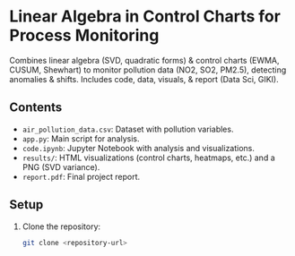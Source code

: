 # Linear Algebra in Control Charts for Process Monitoring

Combines linear algebra (SVD, quadratic forms) & control charts (EWMA, CUSUM, Shewhart) to monitor pollution data (NO2, SO2, PM2.5), detecting anomalies & shifts. Includes code, data, visuals, & report (Data Sci, GIKI).

## Contents
- `air_pollution_data.csv`: Dataset with pollution variables.
- `app.py`: Main script for analysis.
- `code.ipynb`: Jupyter Notebook with analysis and visualizations.
- `results/`: HTML visualizations (control charts, heatmaps, etc.) and a PNG (SVD variance).
- `report.pdf`: Final project report.

## Setup
1. Clone the repository:
   ```bash
   git clone <repository-url>
